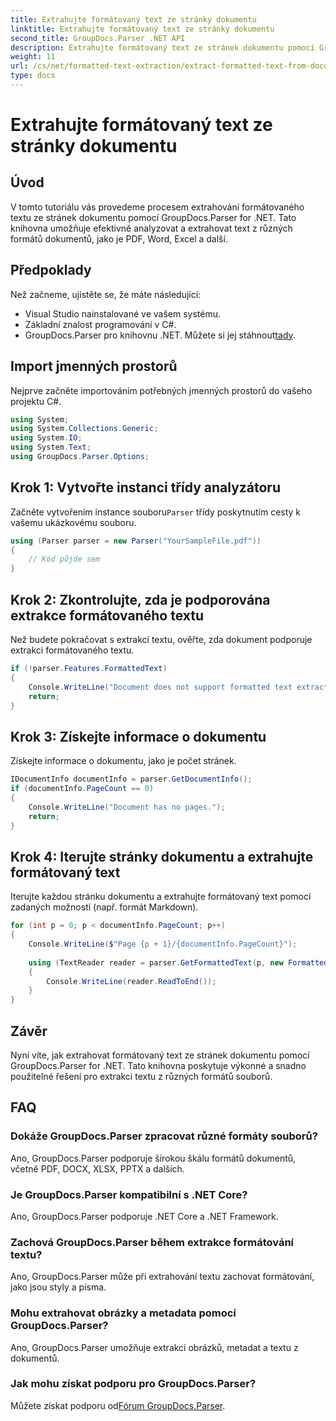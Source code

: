 ```yaml
---
title: Extrahujte formátovaný text ze stránky dokumentu
linktitle: Extrahujte formátovaný text ze stránky dokumentu
second_title: GroupDocs.Parser .NET API
description: Extrahujte formátovaný text ze stránek dokumentu pomocí GroupDocs.Parser for .NET. Efektivní a spolehlivé řešení extrakce textu.
weight: 11
url: /cs/net/formatted-text-extraction/extract-formatted-text-from-document-page/
type: docs
---
```

# Extrahujte formátovaný text ze stránky dokumentu

## Úvod
V tomto tutoriálu vás provedeme procesem extrahování formátovaného textu ze stránek dokumentu pomocí GroupDocs.Parser for .NET. Tato knihovna umožňuje efektivně analyzovat a extrahovat text z různých formátů dokumentů, jako je PDF, Word, Excel a další.
## Předpoklady
Než začneme, ujistěte se, že máte následující:
- Visual Studio nainstalované ve vašem systému.
- Základní znalost programování v C#.
-  GroupDocs.Parser pro knihovnu .NET. Můžete si jej stáhnout[tady](https://releases.groupdocs.com/parser/net/).

## Import jmenných prostorů
Nejprve začněte importováním potřebných jmenných prostorů do vašeho projektu C#.
```csharp
using System;
using System.Collections.Generic;
using System.IO;
using System.Text;
using GroupDocs.Parser.Options;
```
## Krok 1: Vytvořte instanci třídy analyzátoru
 Začněte vytvořením instance souboru`Parser` třídy poskytnutím cesty k vašemu ukázkovému souboru.
```csharp
using (Parser parser = new Parser("YourSampleFile.pdf"))
{
    // Kód půjde sem
}
```
## Krok 2: Zkontrolujte, zda je podporována extrakce formátovaného textu
Než budete pokračovat s extrakcí textu, ověřte, zda dokument podporuje extrakci formátovaného textu.
```csharp
if (!parser.Features.FormattedText)
{
    Console.WriteLine("Document does not support formatted text extraction.");
    return;
}
```
## Krok 3: Získejte informace o dokumentu
Získejte informace o dokumentu, jako je počet stránek.
```csharp
IDocumentInfo documentInfo = parser.GetDocumentInfo();
if (documentInfo.PageCount == 0)
{
    Console.WriteLine("Document has no pages.");
    return;
}
```
## Krok 4: Iterujte stránky dokumentu a extrahujte formátovaný text
Iterujte každou stránku dokumentu a extrahujte formátovaný text pomocí zadaných možností (např. formát Markdown).
```csharp
for (int p = 0; p < documentInfo.PageCount; p++)
{
    Console.WriteLine($"Page {p + 1}/{documentInfo.PageCount}");
    
    using (TextReader reader = parser.GetFormattedText(p, new FormattedTextOptions(FormattedTextMode.Markdown)))
    {
        Console.WriteLine(reader.ReadToEnd());
    }
}
```

## Závěr
Nyní víte, jak extrahovat formátovaný text ze stránek dokumentu pomocí GroupDocs.Parser for .NET. Tato knihovna poskytuje výkonné a snadno použitelné řešení pro extrakci textu z různých formátů souborů.

## FAQ
### Dokáže GroupDocs.Parser zpracovat různé formáty souborů?
Ano, GroupDocs.Parser podporuje širokou škálu formátů dokumentů, včetně PDF, DOCX, XLSX, PPTX a dalších.
### Je GroupDocs.Parser kompatibilní s .NET Core?
Ano, GroupDocs.Parser podporuje .NET Core a .NET Framework.
### Zachová GroupDocs.Parser během extrakce formátování textu?
Ano, GroupDocs.Parser může při extrahování textu zachovat formátování, jako jsou styly a písma.
### Mohu extrahovat obrázky a metadata pomocí GroupDocs.Parser?
Ano, GroupDocs.Parser umožňuje extrakci obrázků, metadat a textu z dokumentů.
### Jak mohu získat podporu pro GroupDocs.Parser?
 Můžete získat podporu od[Fórum GroupDocs.Parser](https://forum.groupdocs.com/c/parser/17).